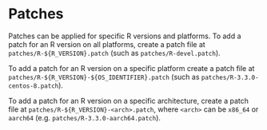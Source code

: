 # Patches

Patches can be applied for specific R versions and platforms. To add a patch for an R version on
all platforms, create a patch file at `patches/R-${R_VERSION}.patch` (such as
`patches/R-devel.patch`).

To add a patch for an R version on a specific platform create a patch file at
`patches/R-${R_VERSION}-${OS_IDENTIFIER}.patch` (such as
`patches/R-3.3.0-centos-8.patch`).

To add a patch for an R version on a specific architecture, create a patch
file at `patches/R-${R_VERSION}-<arch>.patch`, where `<arch>` can be
`x86_64` or `aarch64` (e.g. `patches/R-3.3.0-aarch64.patch`).
